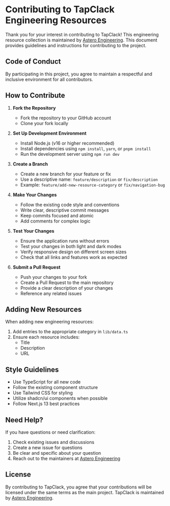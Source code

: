 # Contributing to TapClack Engineering Resources

Thank you for your interest in contributing to TapClack! This engineering resource collection is maintained by [Astero Engineering](https://asteroengineering.com). This document provides guidelines and instructions for contributing to the project.

## Code of Conduct

By participating in this project, you agree to maintain a respectful and inclusive environment for all contributors.

## How to Contribute

1. **Fork the Repository**
   - Fork the repository to your GitHub account
   - Clone your fork locally

2. **Set Up Development Environment**
   - Install Node.js (v16 or higher recommended)
   - Install dependencies using `npm install`, `yarn`, or `pnpm install`
   - Run the development server using `npm run dev`

3. **Create a Branch**
   - Create a new branch for your feature or fix
   - Use a descriptive name: `feature/description` or `fix/description`
   - Example: `feature/add-new-resource-category` or `fix/navigation-bug`

4. **Make Your Changes**
   - Follow the existing code style and conventions
   - Write clear, descriptive commit messages
   - Keep commits focused and atomic
   - Add comments for complex logic

5. **Test Your Changes**
   - Ensure the application runs without errors
   - Test your changes in both light and dark modes
   - Verify responsive design on different screen sizes
   - Check that all links and features work as expected

6. **Submit a Pull Request**
   - Push your changes to your fork
   - Create a Pull Request to the main repository
   - Provide a clear description of your changes
   - Reference any related issues

## Adding New Resources

When adding new engineering resources:

1. Add entries to the appropriate category in `lib/data.ts`
2. Ensure each resource includes:
   - Title
   - Description
   - URL

## Style Guidelines

- Use TypeScript for all new code
- Follow the existing component structure
- Use Tailwind CSS for styling
- Utilize shadcn/ui components when possible
- Follow Next.js 13 best practices

## Need Help?

If you have questions or need clarification:

1. Check existing issues and discussions
2. Create a new issue for questions
3. Be clear and specific about your question
4. Reach out to the maintainers at [Astero Engineering](https://asteroengineering.com)

## License

By contributing to TapClack, you agree that your contributions will be licensed under the same terms as the main project. TapClack is maintained by [Astero Engineering](https://asteroengineering.com).
